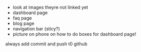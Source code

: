 - look at images theyre not linked yet
- dashboard page
- faq page
- blog page
- navigation bar (sticy?)
- picture on phone on how to do boxes for dashboard page!

always add commit and push t0 github
